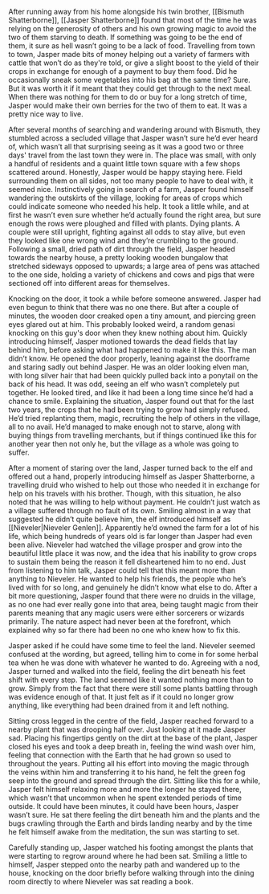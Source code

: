 After running away from his home alongside his twin brother, [[Bismuth Shatterborne]], [[Jasper Shatterborne]] found that most of the time he was relying on the generosity of others and his own growing magic to avoid the two of them starving to death. If something was going to be the end of them, it sure as hell wasn’t going to be a lack of food. Travelling from town to town, Jasper made bits of money helping out a variety of farmers with cattle that won’t do as they're told, or give a slight boost to the yield of their crops in exchange for enough of a payment to buy them food. Did he occasionally sneak some vegetables into his bag at the same time? Sure. But it was worth it if it meant that they could get through to the next meal. When there was nothing for them to do or buy for a long stretch of time, Jasper would make their own berries for the two of them to eat. It was a pretty nice way to live.

After several months of searching and wandering around with Bismuth, they stumbled across a secluded village that Jasper wasn’t sure he’d ever heard of, which wasn’t all that surprising seeing as it was a good two or three days' travel from the last town they were in. The place was small, with only a handful of residents and a quaint little town square with a few shops scattered around. Honestly, Jasper would be happy staying here. Field surrounding them on all sides, not too many people to have to deal with, it seemed nice. Instinctively going in search of a farm, Jasper found himself wandering the outskirts of the village, looking for areas of crops which could indicate someone who needed his help. It took a little while, and at first he wasn’t even sure whether he’d actually found the right area, but sure enough the rows were ploughed and filled with plants. Dying plants. A couple were still upright, fighting against all odds to stay alive, but even they looked like one wrong wind and they’re crumbling to the ground. Following a small, dried path of dirt through the field, Jasper headed towards the nearby house, a pretty looking wooden bungalow that stretched sideways opposed to upwards; a large area of pens was attached to the one side, holding a variety of chickens and cows and pigs that were sectioned off into different areas for themselves.

Knocking on the door, it took a while before someone answered. Jasper had even begun to think that there was no one there. But after a couple of minutes, the wooden door creaked open a tiny amount, and piercing green eyes glared out at him. This probably looked weird, a random genasi knocking on this guy's door when they knew nothing about him. Quickly introducing himself, Jasper motioned towards the dead fields that lay behind him, before asking what had happened to make it like this.
The man didn’t know. He opened the door properly, leaning against the doorframe and staring sadly out behind Jasper. He was an older looking elven man, with long silver hair that had been quickly pulled back into a ponytail on the back of his head. It was odd, seeing an elf who wasn’t completely put together. He looked tired, and like it had been a long time since he’d had a chance to smile. Explaining the situation, Jasper found out that for the last two years, the crops that he had been trying to grow had simply refused. He’d tried replanting them, magic, recruiting the help of others in the village, all to no avail. He’d managed to make enough not to starve, along with buying things from travelling merchants, but if things continued like this for another year then not only he, but the village as a whole was going to suffer.

After a moment of staring over the land, Jasper turned back to the elf and offered out a hand, properly introducing himself as Jasper Shatterborne, a travelling druid who wished to help out those who needed it in exchange for help on his travels with his brother. Though, with this situation, he also noted that he was willing to help without payment. He couldn’t just watch as a village suffered through no fault of its own. Smiling almost in a way that suggested he didn’t quite believe him, the elf introduced himself as [[Nieveler|Nieveler Genlen]]. Apparently he’d owned the farm for a lot of his life, which being hundreds of years old is far longer than Jasper had even been alive. Nieveler had watched the village prosper and grow into the beautiful little place it was now, and the idea that his inability to grow crops to sustain them being the reason it fell disheartened him to no end. Just from listening to him talk, Jasper could tell that this meant more than anything to Nieveler. He wanted to help his friends, the people who he’s lived with for so long, and genuinely he didn’t know what else to do. After a bit more questioning, Jasper found that there were no druids in the village, as no one had ever really gone into that area, being taught magic from their parents meaning that any magic users were either sorcerers or wizards primarily. The nature aspect had never been at the forefront, which explained why so far there had been no one who knew how to fix this. 

Jasper asked if he could have some time to feel the land. Nieveler seemed confused at the wording, but agreed, telling him to come in for some herbal tea when he was done with whatever he wanted to do. Agreeing with a nod, Jasper turned and walked into the field, feeling the dirt beneath his feet shift with every step. The land seemed like it wanted nothing more than to grow. Simply from the fact that there were still some plants battling through was evidence enough of that. It just felt as if it could no longer grow anything, like everything had been drained from it and left nothing.

Sitting cross legged in the centre of the field, Jasper reached forward to a nearby plant that was drooping half over. Just looking at it made Jasper sad. Placing his fingertips gently on the dirt at the base of the plant, Jasper closed his eyes and took a deep breath in, feeling the wind wash over him, feeling that connection with the Earth that he had grown so used to throughout the years. Putting all his effort into moving the magic through the veins within him and transferring it to his hand, he felt the green fog seep into the ground and spread through the dirt. Sitting like this for a while, Jasper felt himself relaxing more and more the longer he stayed there, which wasn’t that uncommon when he spent extended periods of time outside. It could have been minutes, it could have been hours, Jasper wasn’t sure. He sat there feeling the dirt beneath him and the plants and the bugs crawling through the Earth and birds landing nearby and by the time he felt himself awake from the meditation, the sun was starting to set.

Carefully standing up, Jasper watched his footing amongst the plants that were starting to regrow around where he had been sat. Smiling a little to himself, Jasper stepped onto the nearby path and wandered up to the house, knocking on the door briefly before walking through into the dining room directly to where Nieveler was sat reading a book.
